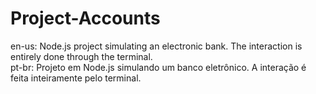 # Project-Accounts
en-us: Node.js project simulating an electronic bank. The interaction is entirely done through the terminal.\
pt-br: Projeto em Node.js simulando um banco eletrônico. A interação é feita inteiramente pelo terminal.

